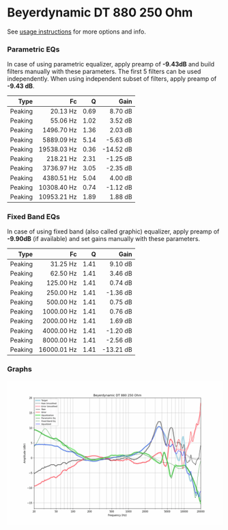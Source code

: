 # Beyerdynamic DT 880 250 Ohm
See [usage instructions](https://github.com/jaakkopasanen/AutoEq#usage) for more options and info.

### Parametric EQs
In case of using parametric equalizer, apply preamp of **-9.43dB** and build filters manually
with these parameters. The first 5 filters can be used independently.
When using independent subset of filters, apply preamp of **-9.43 dB**.

| Type    | Fc          |    Q | Gain      |
|--------:|------------:|-----:|----------:|
| Peaking | 20.13 Hz    | 0.69 | 8.70 dB   |
| Peaking | 55.06 Hz    | 1.02 | 3.52 dB   |
| Peaking | 1496.70 Hz  | 1.36 | 2.03 dB   |
| Peaking | 5889.09 Hz  | 5.14 | -5.63 dB  |
| Peaking | 19538.03 Hz | 0.36 | -14.52 dB |
| Peaking | 218.21 Hz   | 2.31 | -1.25 dB  |
| Peaking | 3736.97 Hz  | 3.05 | -2.35 dB  |
| Peaking | 4380.51 Hz  | 5.04 | 4.00 dB   |
| Peaking | 10308.40 Hz | 0.74 | -1.12 dB  |
| Peaking | 10953.21 Hz | 1.89 | 1.88 dB   |

### Fixed Band EQs
In case of using fixed band (also called graphic) equalizer, apply preamp of **-9.90dB**
(if available) and set gains manually with these parameters.

| Type    | Fc          |    Q | Gain      |
|--------:|------------:|-----:|----------:|
| Peaking | 31.25 Hz    | 1.41 | 9.10 dB   |
| Peaking | 62.50 Hz    | 1.41 | 3.46 dB   |
| Peaking | 125.00 Hz   | 1.41 | 0.74 dB   |
| Peaking | 250.00 Hz   | 1.41 | -1.36 dB  |
| Peaking | 500.00 Hz   | 1.41 | 0.75 dB   |
| Peaking | 1000.00 Hz  | 1.41 | 0.76 dB   |
| Peaking | 2000.00 Hz  | 1.41 | 1.69 dB   |
| Peaking | 4000.00 Hz  | 1.41 | -1.20 dB  |
| Peaking | 8000.00 Hz  | 1.41 | -2.56 dB  |
| Peaking | 16000.01 Hz | 1.41 | -13.21 dB |

### Graphs
![](./Beyerdynamic%20DT%20880%20250%20Ohm.png)